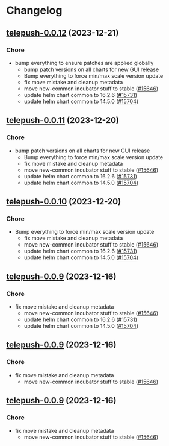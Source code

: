 # Changelog



## [telepush-0.0.12](https://github.com/truecharts/charts/compare/telepush-0.0.8...telepush-0.0.12) (2023-12-21)

### Chore

- bump everything to ensure patches are applied globally
  - bump patch versions on all charts for new GUI release
  - Bump everything to force min/max scale version update
  - fix move mistake and cleanup metadata
  - move new-common incubator stuff to stable ([#15646](https://github.com/truecharts/charts/issues/15646))
  - update helm chart common to 16.2.6 ([#15731](https://github.com/truecharts/charts/issues/15731))
  - update helm chart common to 14.5.0 ([#15704](https://github.com/truecharts/charts/issues/15704))
  
  


## [telepush-0.0.11](https://github.com/truecharts/charts/compare/telepush-0.0.8...telepush-0.0.11) (2023-12-20)

### Chore

- bump patch versions on all charts for new GUI release
  - Bump everything to force min/max scale version update
  - fix move mistake and cleanup metadata
  - move new-common incubator stuff to stable ([#15646](https://github.com/truecharts/charts/issues/15646))
  - update helm chart common to 16.2.6 ([#15731](https://github.com/truecharts/charts/issues/15731))
  - update helm chart common to 14.5.0 ([#15704](https://github.com/truecharts/charts/issues/15704))
  
  


## [telepush-0.0.10](https://github.com/truecharts/charts/compare/telepush-0.0.8...telepush-0.0.10) (2023-12-20)

### Chore

- Bump everything to force min/max scale version update
  - fix move mistake and cleanup metadata
  - move new-common incubator stuff to stable ([#15646](https://github.com/truecharts/charts/issues/15646))
  - update helm chart common to 16.2.6 ([#15731](https://github.com/truecharts/charts/issues/15731))
  - update helm chart common to 14.5.0 ([#15704](https://github.com/truecharts/charts/issues/15704))
  
  


## [telepush-0.0.9](https://github.com/truecharts/charts/compare/telepush-0.0.8...telepush-0.0.9) (2023-12-16)

### Chore

- fix move mistake and cleanup metadata
  - move new-common incubator stuff to stable ([#15646](https://github.com/truecharts/charts/issues/15646))
  - update helm chart common to 16.2.6 ([#15731](https://github.com/truecharts/charts/issues/15731))
  - update helm chart common to 14.5.0 ([#15704](https://github.com/truecharts/charts/issues/15704))
  
  


## [telepush-0.0.9](https://github.com/truecharts/charts/compare/telepush-0.0.8...telepush-0.0.9) (2023-12-16)

### Chore

- fix move mistake and cleanup metadata
  - move new-common incubator stuff to stable ([#15646](https://github.com/truecharts/charts/issues/15646))
  
  


## [telepush-0.0.9](https://github.com/truecharts/charts/compare/telepush-0.0.8...telepush-0.0.9) (2023-12-16)

### Chore

- fix move mistake and cleanup metadata
  - move new-common incubator stuff to stable ([#15646](https://github.com/truecharts/charts/issues/15646))
  
  